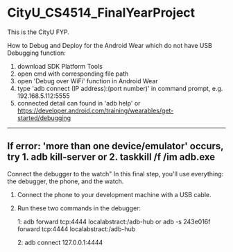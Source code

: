 # CityU_CS4514_FinalYearProject
This is the CityU FYP.

How to Debug and Deploy for the Android Wear which do not have USB Debugging function:
1. download SDK Platform Tools
2. open cmd with corresponding file path
3. open 'Debug over WiFi' function in Android Wear
4. type 'adb connect (IP address):(port number)' in command prompt, e.g. 192.168.5.112:5555
5. connected
detail can found in 'adb help' or https://developer.android.com/training/wearables/get-started/debugging
----------------------------------------------------------------------------------
If error: 'more than one device/emulator' occurs, try 1. adb kill-server or 2. taskkill /f /im adb.exe
----------------------------------------------------------------------------------
Connect the debugger to the watch"
In this final step, you'll use everything: the debugger, the phone, and the watch.

1. Connect the phone to your development machine with a USB cable.
2. Run these two commands in the debugger:

	1:	adb forward tcp:4444 localabstract:/adb-hub
		or
		adb -s 243e016f forward tcp:4444 localabstract:/adb-hub
		
	2:  adb connect 127.0.0.1:4444
	